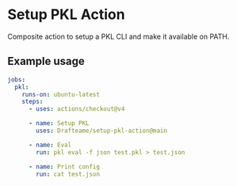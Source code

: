 # Setup PKL Action

Composite action to setup a PKL CLI and make it available on PATH.

## Example usage

```yaml
jobs:
  pkl:
    runs-on: ubuntu-latest
    steps:
      - uses: actions/checkout@v4

      - name: Setup PKL
        uses: Drafteame/setup-pkl-action@main

      - name: Eval
        run: pkl eval -f json test.pkl > test.json

      - name: Print config
        run: cat test.json
```
